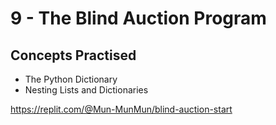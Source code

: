 # 9 - The Blind Auction Program
## Concepts Practised
* The Python Dictionary
* Nesting Lists and Dictionaries

https://replit.com/@Mun-MunMun/blind-auction-start
